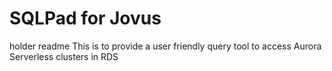 # SQLPad for  Jovus

holder readme
This is to provide a user friendly query tool to access Aurora Serverless clusters in  RDS
